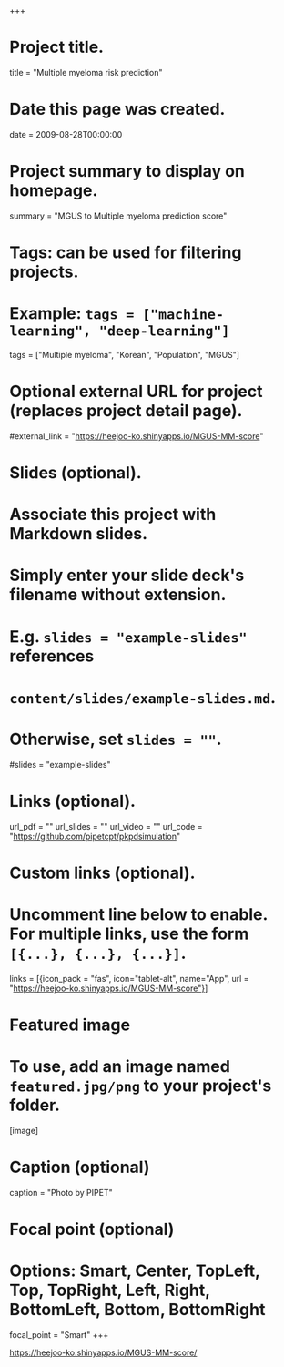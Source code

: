 +++
# Project title.
title = "Multiple myeloma risk prediction"

# Date this page was created.
date = 2009-08-28T00:00:00

# Project summary to display on homepage.
summary = "MGUS to Multiple myeloma prediction score"

# Tags: can be used for filtering projects.
# Example: `tags = ["machine-learning", "deep-learning"]`
tags = ["Multiple myeloma", "Korean", "Population", "MGUS"]

# Optional external URL for project (replaces project detail page).
#external_link = "https://heejoo-ko.shinyapps.io/MGUS-MM-score"

# Slides (optional).
#   Associate this project with Markdown slides.
#   Simply enter your slide deck's filename without extension.
#   E.g. `slides = "example-slides"` references 
#   `content/slides/example-slides.md`.
#   Otherwise, set `slides = ""`.
#slides = "example-slides"

# Links (optional).
url_pdf = ""
url_slides = ""
url_video = ""
url_code = "https://github.com/pipetcpt/pkpdsimulation"

# Custom links (optional).
#   Uncomment line below to enable. For multiple links, use the form `[{...}, {...}, {...}]`.
links = [{icon_pack = "fas", icon="tablet-alt", name="App", url = "https://heejoo-ko.shinyapps.io/MGUS-MM-score"}]

# Featured image
# To use, add an image named `featured.jpg/png` to your project's folder. 
[image]
  # Caption (optional)
  caption = "Photo by PIPET"
  
  # Focal point (optional)
  # Options: Smart, Center, TopLeft, Top, TopRight, Left, Right, BottomLeft, Bottom, BottomRight
  focal_point = "Smart"
+++

<https://heejoo-ko.shinyapps.io/MGUS-MM-score/>

